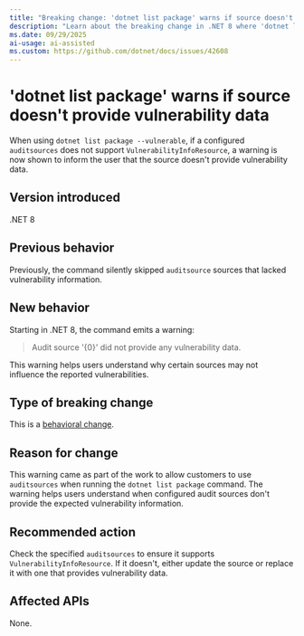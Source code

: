 ```yaml
---
title: "Breaking change: 'dotnet list package' warns if source doesn't provide vulnerability data"
description: "Learn about the breaking change in .NET 8 where 'dotnet list package --vulnerable' emits a warning when audit sources don't support VulnerabilityInfoResource."
ms.date: 09/29/2025
ai-usage: ai-assisted
ms.custom: https://github.com/dotnet/docs/issues/42608
---
```

# 'dotnet list package' warns if source doesn't provide vulnerability data

When using `dotnet list package --vulnerable`, if a configured `auditsources` does not support `VulnerabilityInfoResource`, a warning is now shown to inform the user that the source doesn't provide vulnerability data.

## Version introduced

.NET 8

## Previous behavior

Previously, the command silently skipped `auditsource` sources that lacked vulnerability information.

## New behavior

Starting in .NET 8, the command emits a warning:

> Audit source '{0}' did not provide any vulnerability data.

This warning helps users understand why certain sources may not influence the reported vulnerabilities.

## Type of breaking change

This is a [behavioral change](../../categories.md#behavioral-change).

## Reason for change

This warning came as part of the work to allow customers to use `auditsources` when running the `dotnet list package` command. The warning helps users understand when configured audit sources don't provide the expected vulnerability information.

## Recommended action

Check the specified `auditsources` to ensure it supports `VulnerabilityInfoResource`. If it doesn't, either update the source or replace it with one that provides vulnerability data.

## Affected APIs

None.
